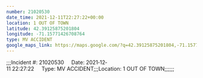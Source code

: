 ```yaml
---
number: 21020530
date_time: 2021-12-11T22:27:22+00:00
location: 1 OUT OF TOWN
latitude: 42.39125875201804
longitude: -71.15771426708764
type: MV ACCIDENT
google_maps_link: https://maps.google.com/?q=42.39125875201804,-71.15771426708764
---
```


;;;Incident #: 21020530     Date: 2021‐12‐11 22:27:22     Type: MV ACCIDENT;;;Location: 1 OUT OF TOWN;;;;;;
